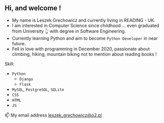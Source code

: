 ## Hi, and welcome !
- My name is Leszek Grechowicz and currently living in READING - UK. 
- I am interested in Computer Science since childhood ... even graduated from University 👆️ with degree in Software Engineering.
- Currently learning Python and aim to become `Python Developer` in near future.
- Fell in love with programming in December 2020, passionate about climbing, hiking, mountain biking not to mention about reading books !

Skill:
  - `Python`
    - `Django`
    - `Flask` 
  - `MySQL`, `PostgreSQL`, `SQLite`
  - `CSS`
  - `HTML`
  - `JS`


📫 My email address leszek_grechowicz@o2.pl

<!---
LesioG/LesioG is a ✨ special ✨ repository because its `README.md` (this file) appears on your GitHub profile.
You can click the Preview link to take a look at your changes.
--->

